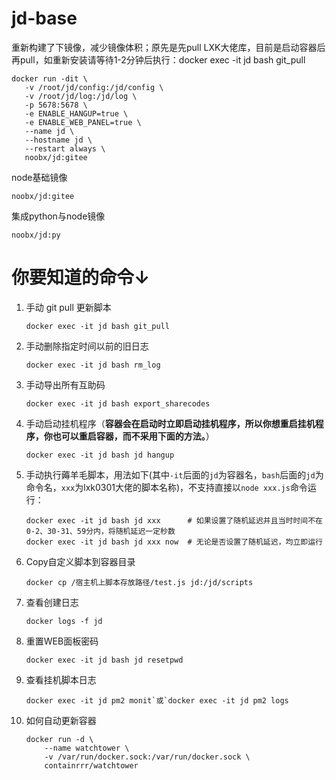 # jd-base
重新构建了下镜像，减少镜像体积；原先是先pull LXK大佬库，目前是启动容器后再pull，如重新安装请等待1-2分钟后执行：docker exec -it jd bash git_pull
 ```
 docker run -dit \
	-v /root/jd/config:/jd/config \
	-v /root/jd/log:/jd/log \
	-p 5678:5678 \
	-e ENABLE_HANGUP=true \
	-e ENABLE_WEB_PANEL=true \
	--name jd \
	--hostname jd \
	--restart always \
	noobx/jd:gitee
```
node基础镜像
```
noobx/jd:gitee
```
集成python与node镜像
```
noobx/jd:py
```
# 你要知道的命令↓
1. 手动 git pull 更新脚本
    ```shell
    docker exec -it jd bash git_pull
    ```
2. 手动删除指定时间以前的旧日志
    ```shell
    docker exec -it jd bash rm_log
    ```
3. 手动导出所有互助码
    ```shell
    docker exec -it jd bash export_sharecodes
    ```
4. 手动启动挂机程序（**容器会在启动时立即启动挂机程序，所以你想重启挂机程序，你也可以重启容器，而不采用下面的方法。**）
    ```shell
    docker exec -it jd bash jd hangup
    ```
5. 手动执行薅羊毛脚本，用法如下(其中`-it`后面的`jd`为容器名，`bash`后面的`jd`为命令名，`xxx`为lxk0301大佬的脚本名称)，不支持直接以`node xxx.js`命令运行：

    ```
    docker exec -it jd bash jd xxx      # 如果设置了随机延迟并且当时时间不在0-2、30-31、59分内，将随机延迟一定秒数
    docker exec -it jd bash jd xxx now  # 无论是否设置了随机延迟，均立即运行
	```
6. Copy自定义脚本到容器目录
    ```shell
    docker cp /宿主机上脚本存放路径/test.js jd:/jd/scripts
    ```
7. 查看创建日志
    ```shell
	docker logs -f jd
    ```
8. 重置WEB面板密码
    ```shell
    docker exec -it jd bash jd resetpwd
    ```
9. 查看挂机脚本日志
    ```shell
    docker exec -it jd pm2 monit`或`docker exec -it jd pm2 logs
    ```
10. 如何自动更新容器

    ```
    docker run -d \
        --name watchtower \
        -v /var/run/docker.sock:/var/run/docker.sock \
        containrrr/watchtower
    ```